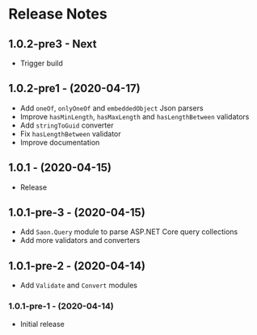 # Release Notes

## 1.0.2-pre3 - Next
 * Trigger build
 
## 1.0.2-pre1 - (2020-04-17)
 * Add `oneOf`, `onlyOneOf` and `embeddedObject` Json parsers
 * Improve `hasMinLength`, `hasMaxLength` and `hasLengthBetween` validators
 * Add `stringToGuid` converter
 * Fix `hasLengthBetween` validator
 * Improve documentation
 
## 1.0.1 - (2020-04-15)
 * Release

## 1.0.1-pre-3 - (2020-04-15)
 * Add `Saon.Query` module to parse ASP.NET Core query collections
 * Add more validators and converters
 
## 1.0.1-pre-2 - (2020-04-14)
 * Add `Validate` and `Convert` modules

### 1.0.1-pre-1 - (2020-04-14)
 * Initial release